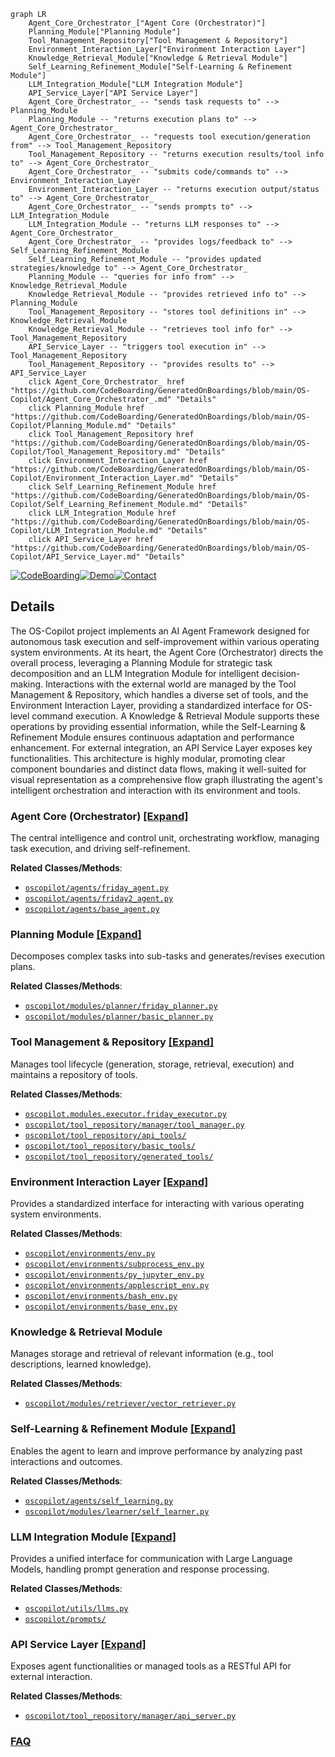 ```mermaid
graph LR
    Agent_Core_Orchestrator_["Agent Core (Orchestrator)"]
    Planning_Module["Planning Module"]
    Tool_Management_Repository["Tool Management & Repository"]
    Environment_Interaction_Layer["Environment Interaction Layer"]
    Knowledge_Retrieval_Module["Knowledge & Retrieval Module"]
    Self_Learning_Refinement_Module["Self-Learning & Refinement Module"]
    LLM_Integration_Module["LLM Integration Module"]
    API_Service_Layer["API Service Layer"]
    Agent_Core_Orchestrator_ -- "sends task requests to" --> Planning_Module
    Planning_Module -- "returns execution plans to" --> Agent_Core_Orchestrator_
    Agent_Core_Orchestrator_ -- "requests tool execution/generation from" --> Tool_Management_Repository
    Tool_Management_Repository -- "returns execution results/tool info to" --> Agent_Core_Orchestrator_
    Agent_Core_Orchestrator_ -- "submits code/commands to" --> Environment_Interaction_Layer
    Environment_Interaction_Layer -- "returns execution output/status to" --> Agent_Core_Orchestrator_
    Agent_Core_Orchestrator_ -- "sends prompts to" --> LLM_Integration_Module
    LLM_Integration_Module -- "returns LLM responses to" --> Agent_Core_Orchestrator_
    Agent_Core_Orchestrator_ -- "provides logs/feedback to" --> Self_Learning_Refinement_Module
    Self_Learning_Refinement_Module -- "provides updated strategies/knowledge to" --> Agent_Core_Orchestrator_
    Planning_Module -- "queries for info from" --> Knowledge_Retrieval_Module
    Knowledge_Retrieval_Module -- "provides retrieved info to" --> Planning_Module
    Tool_Management_Repository -- "stores tool definitions in" --> Knowledge_Retrieval_Module
    Knowledge_Retrieval_Module -- "retrieves tool info for" --> Tool_Management_Repository
    API_Service_Layer -- "triggers tool execution in" --> Tool_Management_Repository
    Tool_Management_Repository -- "provides results to" --> API_Service_Layer
    click Agent_Core_Orchestrator_ href "https://github.com/CodeBoarding/GeneratedOnBoardings/blob/main/OS-Copilot/Agent_Core_Orchestrator_.md" "Details"
    click Planning_Module href "https://github.com/CodeBoarding/GeneratedOnBoardings/blob/main/OS-Copilot/Planning_Module.md" "Details"
    click Tool_Management_Repository href "https://github.com/CodeBoarding/GeneratedOnBoardings/blob/main/OS-Copilot/Tool_Management_Repository.md" "Details"
    click Environment_Interaction_Layer href "https://github.com/CodeBoarding/GeneratedOnBoardings/blob/main/OS-Copilot/Environment_Interaction_Layer.md" "Details"
    click Self_Learning_Refinement_Module href "https://github.com/CodeBoarding/GeneratedOnBoardings/blob/main/OS-Copilot/Self_Learning_Refinement_Module.md" "Details"
    click LLM_Integration_Module href "https://github.com/CodeBoarding/GeneratedOnBoardings/blob/main/OS-Copilot/LLM_Integration_Module.md" "Details"
    click API_Service_Layer href "https://github.com/CodeBoarding/GeneratedOnBoardings/blob/main/OS-Copilot/API_Service_Layer.md" "Details"
```

[![CodeBoarding](https://img.shields.io/badge/Generated%20by-CodeBoarding-9cf?style=flat-square)](https://github.com/CodeBoarding/GeneratedOnBoardings)[![Demo](https://img.shields.io/badge/Try%20our-Demo-blue?style=flat-square)](https://www.codeboarding.org/demo)[![Contact](https://img.shields.io/badge/Contact%20us%20-%20contact@codeboarding.org-lightgrey?style=flat-square)](mailto:contact@codeboarding.org)

## Details

The OS-Copilot project implements an AI Agent Framework designed for autonomous task execution and self-improvement within various operating system environments. At its heart, the Agent Core (Orchestrator) directs the overall process, leveraging a Planning Module for strategic task decomposition and an LLM Integration Module for intelligent decision-making. Interactions with the external world are managed by the Tool Management & Repository, which handles a diverse set of tools, and the Environment Interaction Layer, providing a standardized interface for OS-level command execution. A Knowledge & Retrieval Module supports these operations by providing essential information, while the Self-Learning & Refinement Module ensures continuous adaptation and performance enhancement. For external integration, an API Service Layer exposes key functionalities. This architecture is highly modular, promoting clear component boundaries and distinct data flows, making it well-suited for visual representation as a comprehensive flow graph illustrating the agent's intelligent orchestration and interaction with its environment and tools.

### Agent Core (Orchestrator) [[Expand]](./Agent_Core_Orchestrator_.md)
The central intelligence and control unit, orchestrating workflow, managing task execution, and driving self-refinement.


**Related Classes/Methods**:

- <a href="https://github.com/OS-Copilot/OS-Copilot/blob/main/oscopilot/agents/friday_agent.py" target="_blank" rel="noopener noreferrer">`oscopilot/agents/friday_agent.py`</a>
- <a href="https://github.com/OS-Copilot/OS-Copilot/blob/main/oscopilot/agents/friday2_agent.py" target="_blank" rel="noopener noreferrer">`oscopilot/agents/friday2_agent.py`</a>
- <a href="https://github.com/OS-Copilot/OS-Copilot/blob/main/oscopilot/agents/base_agent.py" target="_blank" rel="noopener noreferrer">`oscopilot/agents/base_agent.py`</a>


### Planning Module [[Expand]](./Planning_Module.md)
Decomposes complex tasks into sub-tasks and generates/revises execution plans.


**Related Classes/Methods**:

- <a href="https://github.com/OS-Copilot/OS-Copilot/blob/main/oscopilot/modules/planner/friday_planner.py" target="_blank" rel="noopener noreferrer">`oscopilot/modules/planner/friday_planner.py`</a>
- <a href="https://github.com/OS-Copilot/OS-Copilot/blob/main/oscopilot/modules/planner/basic_planner.py" target="_blank" rel="noopener noreferrer">`oscopilot/modules/planner/basic_planner.py`</a>


### Tool Management & Repository [[Expand]](./Tool_Management_Repository.md)
Manages tool lifecycle (generation, storage, retrieval, execution) and maintains a repository of tools.


**Related Classes/Methods**:

- <a href="https://github.com/OS-Copilot/OS-Copilot/blob/main/oscopilot/modules/executor/friday_executor.py" target="_blank" rel="noopener noreferrer">`oscopilot.modules.executor.friday_executor.py`</a>
- <a href="https://github.com/OS-Copilot/OS-Copilot/blob/main/oscopilot/tool_repository/manager/tool_manager.py" target="_blank" rel="noopener noreferrer">`oscopilot/tool_repository/manager/tool_manager.py`</a>
- <a href="https://github.com/OS-Copilot/OS-Copilot/blob/main/oscopilot/tool_repository/api_tools/" target="_blank" rel="noopener noreferrer">`oscopilot/tool_repository/api_tools/`</a>
- <a href="https://github.com/OS-Copilot/OS-Copilot/blob/main/oscopilot/tool_repository/basic_tools/" target="_blank" rel="noopener noreferrer">`oscopilot/tool_repository/basic_tools/`</a>
- <a href="https://github.com/OS-Copilot/OS-Copilot/blob/main/oscopilot/tool_repository/generated_tools/" target="_blank" rel="noopener noreferrer">`oscopilot/tool_repository/generated_tools/`</a>


### Environment Interaction Layer [[Expand]](./Environment_Interaction_Layer.md)
Provides a standardized interface for interacting with various operating system environments.


**Related Classes/Methods**:

- <a href="https://github.com/OS-Copilot/OS-Copilot/blob/main/oscopilot/environments/env.py" target="_blank" rel="noopener noreferrer">`oscopilot/environments/env.py`</a>
- <a href="https://github.com/OS-Copilot/OS-Copilot/blob/main/oscopilot/environments/subprocess_env.py" target="_blank" rel="noopener noreferrer">`oscopilot/environments/subprocess_env.py`</a>
- <a href="https://github.com/OS-Copilot/OS-Copilot/blob/main/oscopilot/environments/py_jupyter_env.py" target="_blank" rel="noopener noreferrer">`oscopilot/environments/py_jupyter_env.py`</a>
- <a href="https://github.com/OS-Copilot/OS-Copilot/blob/main/oscopilot/environments/applescript_env.py" target="_blank" rel="noopener noreferrer">`oscopilot/environments/applescript_env.py`</a>
- <a href="https://github.com/OS-Copilot/OS-Copilot/blob/main/oscopilot/environments/bash_env.py" target="_blank" rel="noopener noreferrer">`oscopilot/environments/bash_env.py`</a>
- <a href="https://github.com/OS-Copilot/OS-Copilot/blob/main/oscopilot/environments/base_env.py" target="_blank" rel="noopener noreferrer">`oscopilot/environments/base_env.py`</a>


### Knowledge & Retrieval Module
Manages storage and retrieval of relevant information (e.g., tool descriptions, learned knowledge).


**Related Classes/Methods**:

- <a href="https://github.com/OS-Copilot/OS-Copilot/blob/main/oscopilot/modules/retriever/vector_retriever.py" target="_blank" rel="noopener noreferrer">`oscopilot/modules/retriever/vector_retriever.py`</a>


### Self-Learning & Refinement Module [[Expand]](./Self_Learning_Refinement_Module.md)
Enables the agent to learn and improve performance by analyzing past interactions and outcomes.


**Related Classes/Methods**:

- <a href="https://github.com/OS-Copilot/OS-Copilot/blob/main/oscopilot/agents/self_learning.py" target="_blank" rel="noopener noreferrer">`oscopilot/agents/self_learning.py`</a>
- <a href="https://github.com/OS-Copilot/OS-Copilot/blob/main/oscopilot/modules/learner/self_learner.py" target="_blank" rel="noopener noreferrer">`oscopilot/modules/learner/self_learner.py`</a>


### LLM Integration Module [[Expand]](./LLM_Integration_Module.md)
Provides a unified interface for communication with Large Language Models, handling prompt generation and response processing.


**Related Classes/Methods**:

- <a href="https://github.com/OS-Copilot/OS-Copilot/blob/main/oscopilot/utils/llms.py" target="_blank" rel="noopener noreferrer">`oscopilot/utils/llms.py`</a>
- <a href="https://github.com/OS-Copilot/OS-Copilot/blob/main/oscopilot/prompts/" target="_blank" rel="noopener noreferrer">`oscopilot/prompts/`</a>


### API Service Layer [[Expand]](./API_Service_Layer.md)
Exposes agent functionalities or managed tools as a RESTful API for external interaction.


**Related Classes/Methods**:

- <a href="https://github.com/OS-Copilot/OS-Copilot/blob/main/oscopilot/tool_repository/manager/api_server.py" target="_blank" rel="noopener noreferrer">`oscopilot/tool_repository/manager/api_server.py`</a>




### [FAQ](https://github.com/CodeBoarding/GeneratedOnBoardings/tree/main?tab=readme-ov-file#faq)